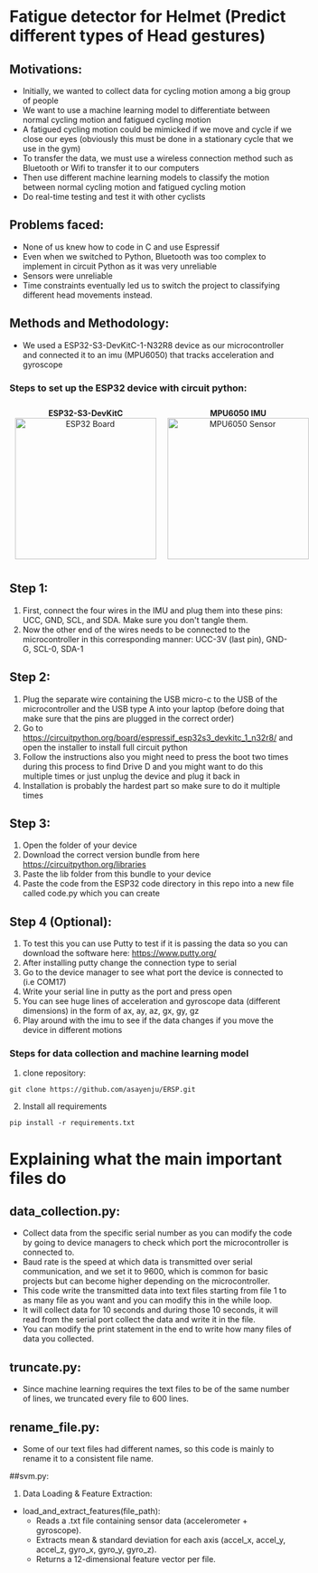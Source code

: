 # Fatigue detector for Helmet (Predict different types of Head gestures)

## Motivations:
- Initially, we wanted to collect data for cycling motion among a big group of people
- We want to use a machine learning model to differentiate between normal cycling motion and fatigued cycling motion
- A fatigued cycling motion could be mimicked if we move and cycle if we close our eyes (obviously this must be done in a stationary cycle that we use in the gym)
- To transfer the data, we must use a wireless connection method such as Bluetooth or Wifi to transfer it to our computers
- Then use different machine learning models to classify the motion between normal cycling motion and fatigued cycling motion
- Do real-time testing and test it with other cyclists

## Problems faced:
- None of us knew how to code in C and use Espressif
- Even when we switched to Python, Bluetooth was too complex to implement in circuit Python as it was very unreliable
- Sensors were unreliable
- Time constraints eventually led us to switch the project to classifying different head movements instead.

## Methods and Methodology:
- We used a ESP32-S3-DevKitC-1-N32R8 device as our microcontroller and connected it to an imu (MPU6050) that tracks acceleration and gyroscope
### Steps to set up the ESP32 device with circuit python:
<div align="center" style="display: flex; justify-content: space-between;">
  <div style="margin: 10px; ">
    <strong>ESP32-S3-DevKitC</strong><br>
    <img src="https://circuitpython.org/assets/images/boards/large/espressif_esp32s3_devkitc_1.jpg" alt="ESP32 Board" width="250"/>
  </div>
  <div style="margin: 10px;">
    <strong>MPU6050 IMU</strong><br>
    <img src="https://store.flytron.com/cdn/shop/products/986_580x.jpg?v=1581362322" alt="MPU6050 Sensor" width="250"/>
  </div>
</div>

## Step 1:
1. First, connect the four wires in the IMU and plug them into these pins: UCC, GND, SCL, and SDA. Make sure you don't tangle them.
2. Now the other end of the wires needs to be connected to the microcontroller in this corresponding manner: UCC-3V (last pin), GND-G, SCL-0, SDA-1

## Step 2:
1. Plug the separate wire containing the USB micro-c to the USB of the microcontroller and the USB type A into your laptop (before doing that make sure that the pins are plugged in the correct order)
2. Go to https://circuitpython.org/board/espressif_esp32s3_devkitc_1_n32r8/ and open the installer to install full circuit python
3. Follow the instructions also you might need to press the boot two times during this process to find Drive D and you might want to do this multiple times or just unplug the device and plug it back in
4. Installation is probably the hardest part so make sure to do it multiple times

## Step 3:
1. Open the folder of your device
2. Download the correct version bundle from here https://circuitpython.org/libraries
3. Paste the lib folder from this bundle to your device
4. Paste the code from the ESP32 code directory in this repo into a new file called code.py which you can create

## Step 4 (Optional):
1. To test this you can use Putty to test if it is passing the data so you can download the software here: https://www.putty.org/
2. After installing putty change the connection type to serial
3. Go to the device manager to see what port the device is connected to (i.e COM17)
4. Write your serial line in putty as the port and press open
5. You can see huge lines of acceleration and gyroscope data (different dimensions) in the form of ax, ay, az, gx, gy, gz
6. Play around with the imu to see if the data changes if you move the device in different motions

### Steps for data collection and machine learning model
1. clone repository:
```
git clone https://github.com/asayenju/ERSP.git
```
2. Install all requirements
```
pip install -r requirements.txt
```

# Explaining what the main important files do
## data_collection.py:
- Collect data from the specific serial number as you can modify the code by going to device managers to check which port the microcontroller is connected to.
- Baud rate is the speed at which data is transmitted over serial communication, and we set it to 9600, which is common for basic projects but can become higher depending on the microcontroller.
- This code write the transmitted data into text files starting from file 1 to as many file as you want and you can modify this in the while loop.
- It will collect data for 10 seconds and during those 10 seconds, it will read from the serial port collect the data and write it in the file.
- You can modify the print statement in the end to write how many files of data you collected.

## truncate.py:
- Since machine learning requires the text files to be of the same number of lines, we truncated every file to 600 lines.

## rename_file.py:
- Some of our text files had different names, so this code is mainly to rename it to a consistent file name.

##svm.py:
1. Data Loading & Feature Extraction:
- load_and_extract_features(file_path):
  - Reads a .txt file containing sensor data (accelerometer + gyroscope).
  - Extracts mean & standard deviation for each axis (accel_x, accel_y, accel_z, gyro_x, gyro_y, gyro_z).
  - Returns a 12-dimensional feature vector per file.





